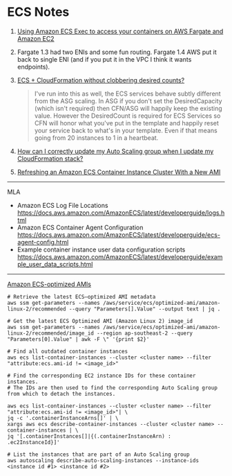 # ECS Notes

1. [Using Amazon ECS Exec to access your containers on AWS Fargate and Amazon EC2](https://aws.amazon.com/blogs/containers/new-using-amazon-ecs-exec-access-your-containers-fargate-ec2/)

1. Fargate 1.3 had two ENIs and some fun routing. Fargate 1.4 AWS put it back to single ENI (and if you put it in the VPC I think it wants endpoints).

1. [ECS + CloudFormation without clobbering desired counts?](https://www.reddit.com/r/aws/comments/6pwxkv/ecs_cloudformation_without_clobbering_desired/)
    > I've run into this as well, the ECS services behave subtly different from the ASG scaling. In ASG if you don't set the DesiredCapacity (which isn't required) then CFN/ASG will happily keep the existing value. However the DesiredCount is required for ECS Services so CFN will honor what you've put in the template and happily reset your service back to what's in your template. Even if that means going from 20 instances to 1 in a heartbeat.

1. [How can I correctly update my Auto Scaling group when I update my CloudFormation stack?](https://aws.amazon.com/premiumsupport/knowledge-center/auto-scaling-group-rolling-updates/)

1. [Refreshing an Amazon ECS Container Instance Cluster With a New AMI](https://aws.amazon.com/blogs/compute/refreshing-an-amazon-ecs-container-instance-cluster-with-a-new-ami/)

---

MLA

- Amazon ECS Log File Locations https://docs.aws.amazon.com/AmazonECS/latest/developerguide/logs.html
- Amazon ECS Container Agent Configuration https://docs.aws.amazon.com/AmazonECS/latest/developerguide/ecs-agent-config.html
- Example container instance user data configuration scripts https://docs.aws.amazon.com/AmazonECS/latest/developerguide/example_user_data_scripts.html

---

[Amazon ECS-optimized AMIs](https://docs.aws.amazon.com/AmazonECS/latest/developerguideecs-optimized_AMI.html)

```
# Retrieve the latest ECS–optimized AMI metadata
aws ssm get-parameters --names /aws/service/ecs/optimized-ami/amazon-linux-2/recommended --query "Parameters[].Value" --output text | jq .

# Get the latest ECS Optimized AMI (Amazon Linux 2) image_id
aws ssm get-parameters --names /aws/service/ecs/optimized-ami/amazon-linux-2/recommended/image_id --region ap-southeast-2 --query "Parameters[0].Value" | awk -F \" '{print $2}'

# Find all outdated container instances
aws ecs list-container-instances --cluster <cluster name> --filter "attribute:ecs.ami-id != <image_id>"

# Find the corresponding EC2 instance IDs for these container instances.
# The IDs are then used to find the corresponding Auto Scaling group from which to detach the instances.

aws ecs list-container-instances --cluster <cluster name> --filter "attribute:ecs.ami-id != <image_id>"| \
jq -c '.containerInstanceArns[]' | \
xargs aws ecs describe-container-instances --cluster <cluster name> --container-instances | \
jq '[.containerInstances[]|{(.containerInstanceArn) : .ec2InstanceId}]'

# List the instances that are part of an Auto Scaling group
aws autoscaling describe-auto-scaling-instances --instance-ids <instance id #1> <instance id #2>
```
